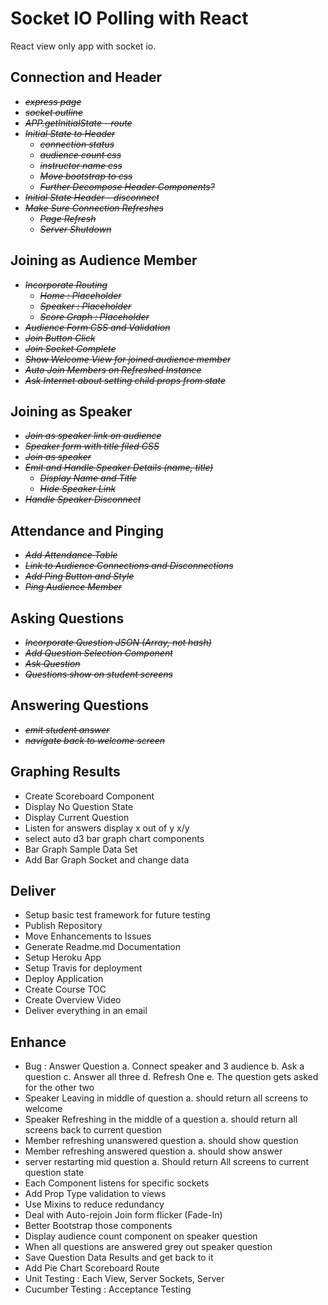 Socket IO Polling with React
============================
React view only app with socket io.

Connection and Header
---------------------
* *~~express page~~*
* *~~socket outline~~*
* *~~APP.getInitialState - route~~*
* *~~Initial State to Header~~*
    * *~~connection status~~*
    * *~~audience count css~~*
    * *~~instructor name css~~*
    * *~~Move bootstrap to css~~*
    * *~~Further Decompose Header Components?~~*
* *~~Initial State Header - disconnect~~*
* *~~Make Sure Connection Refreshes~~*
    * *~~Page Refresh~~*
    * *~~Server Shutdown~~*

Joining as Audience Member
--------------------------
* *~~Incorporate Routing~~*
    * *~~Home : Placeholder~~*
    * *~~Speaker : Placeholder~~*
    * *~~Score Graph : Placeholder~~*
* *~~Audience Form CSS and Validation~~*
* *~~Join Button Click~~*
* *~~Join Socket Complete~~*
* *~~Show Welcome View for joined audience member~~*
* *~~Auto Join Members on Refreshed Instance~~*
* *~~Ask Internet about setting child props from state~~*

Joining as Speaker
------------------
* *~~Join as speaker link on audience~~*
* *~~Speaker form with title filed CSS~~*
* *~~Join as speaker~~*
* *~~Emit and Handle Speaker Details (name, title)~~*
    * *~~Display Name and Title~~*
    * *~~Hide Speaker Link~~*
* *~~Handle Speaker Disconnect~~*

Attendance and Pinging
-----------------------
* *~~Add Attendance Table~~*
* *~~Link to Audience Connections and Disconnections~~*
* *~~Add Ping Button and Style~~*
* *~~Ping Audience Member~~*

Asking Questions
----------------
* *~~Incorporate Question JSON (Array, not hash)~~*
* *~~Add Question Selection Component~~*
* *~~Ask Question~~*
* *~~Questions show on student screens~~*

Answering Questions
--------------------
* *~~emit student answer~~*
* *~~navigate back to welcome screen~~*

Graphing Results
-----------------
* Create Scoreboard Component
* Display No Question State
* Display Current Question
* Listen for answers display x out of y x/y
* select auto d3 bar graph chart components
* Bar Graph Sample Data Set
* Add Bar Graph Socket and change data

Deliver
-------
* Setup basic test framework for future testing
* Publish Repository
* Move Enhancements to Issues
* Generate Readme.md Documentation
* Setup Heroku App
* Setup Travis for deployment
* Deploy Application
* Create Course TOC
* Create Overview Video
* Deliver everything in an email

Enhance
-------
* Bug : Answer Question
	a. Connect speaker and 3 audience
	b. Ask a question
	c. Answer all three
	d. Refresh One
	e. The question gets asked for the other two
* Speaker Leaving in middle of question
	a. should return all screens to welcome
* Speaker Refreshing in the middle of a question
    a. should return all screens back to current question
* Member refreshing unanswered question
	a. should show question
* Member refreshing answered question
	a. should show answer
* server restarting mid question
	a. Should return All screens to current question state    
* Each Component listens for specific sockets
* Add Prop Type validation to views
* Use Mixins to reduce redundancy
* Deal with Auto-rejoin Join form flicker (Fade-In)
* Better Bootstrap those components
* Display audience count component on speaker question
* When all questions are answered grey out speaker question
* Save Question Data Results and get back to it
* Add Pie Chart Scoreboard Route
* Unit Testing : Each View, Server Sockets, Server
* Cucumber Testing : Acceptance Testing
